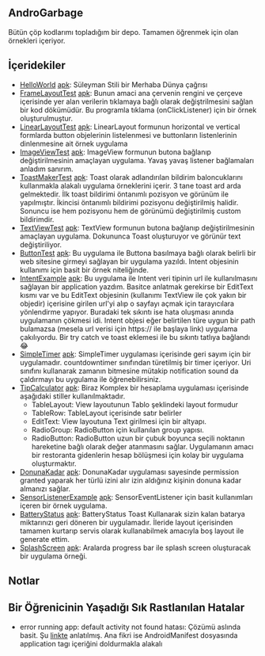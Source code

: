 AndroGarbage
------------

Bütün çöp kodlarımı topladığım bir depo.
Tamamen öğrenmek için olan örnekleri içeriyor.


İçeridekiler
------------

* [HelloWorld](https://github.com/Zaryob/AndroGarbage/tree/master/Helloworld) [apk](https://github.com/Zaryob/AndroGarbage/releases/download/apklar/Helloworld.apk): Süleyman Stili bir Merhaba Dünya çağrısı
* [FrameLayoutTest](https://github.com/Zaryob/AndroGarbage/tree/master/FrameLayoutTest) [apk](https://github.com/Zaryob/AndroGarbage/releases/download/apklar/FrameLayoutTest.apk): Bunun amaci ana çervenin rengini ve çerçeve içerisinde yer alan verilerin tıklamaya bağlı olarak değiştrilmesini sağlan bir kod dökümüdür. Bu programla tıklama (onClickListener) için bir örnek oluşturulmuştur.
* [LinearLayoutTest](https://github.com/Zaryob/AndroGarbage/tree/master/LinearLayoutTest) [apk](https://github.com/Zaryob/AndroGarbage/releases/download/apklar/LinearLayoutTest.apk): LinearLayout formunun horizontal ve vertical formlarda button objelerinin listelenmesi ve buttonların listenlerinin dinlenmesine ait örnek uygulama
* [ImageViewTest](https://github.com/Zaryob/AndroGarbage/tree/master/ImageViewTest) [apk](https://github.com/Zaryob/AndroGarbage/releases/download/apklar/ImageViewTest.apk): ImageView formunun butona bağlanıp değiştirilmesinin amaçlayan uygulama. Yavaş yavaş listener bağlamaları anladım sanırım.
* [ToastMakerTest](https://github.com/Zaryob/AndroGarbage/tree/master/ToastMakerTest) [apk](https://github.com/Zaryob/AndroGarbage/releases/download/apklar/ToastMakerTest.apk): Toast olarak adlandırılan bildirim baloncuklarını kullanmakla alakalı uygulama örneklerini içerir. 3 tane toast ard arda gelmektedir. İlk toast bildirimi öntanımlı pozisyon ve görünüm ile yapılmıştır. İkincisi öntanımlı bildirimi pozisyonu değiştirilmiş halidir. Sonuncu ise hem pozisyonu hem de görünümü değiştirilmiş custom bildirimdir.
* [TextViewTest](https://github.com/Zaryob/AndroGarbage/tree/master/TextViewTest) [apk](https://github.com/Zaryob/AndroGarbage/releases/download/apklar/TextViewTest.apk): TextView formunun butona bağlanıp değiştirilmesinin amaçlayan uygulama. Dokununca Toast oluşturuyor ve görünür text değiştiriliyor.
* [ButtonTest](https://github.com/Zaryob/AndroGarbage/tree/master/ButtonTest) [apk](https://github.com/Zaryob/AndroGarbage/releases/download/apklar/ButtonTest.apk): Bu uygulama ile Buttona basılmaya bağlı olarak belirli bir web sitesine girmeyi sağlayan bir uygulama yazıldı. Intent objesinin kullanımı için basit bir örnek niteliğinde.
* [IntentExample](https://github.com/Zaryob/AndroGarbage/tree/master/IntentExample) [apk](https://github.com/Zaryob/AndroGarbage/releases/download/apklar/IntentExample.apk): Bu uygulama ile Intent veri tipinin url ile kullanılmasını sağlayan bir application yazdım. Basitce anlatmak gerekirse bir EditText kısmı var ve bu EditText objesinin (kullanımı TextView ile çok yakın bir objedir) içerisine girilen url'yi alıp o sayfayı açmak için tarayıcılara yönlendirme yapıyor. Buradaki tek sıkıntı ise hata oluşması anında uygulamanın çökmesi idi. Intent objesi eğer belirtilen türe uygun bir path bulamazsa (mesela url verisi için https:// ile başlaya link) uygulama çakılıyordu. Bir try catch ve toast eklemesi ile bu sıkıntı tatlıya bağlandı :joy:
* [SimpleTimer](https://github.com/Zaryob/AndroGarbage/tree/master/SimpleTimer) [apk](https://github.com/Zaryob/AndroGarbage/releases/download/apklar/SimpleTimer.apk): SimpleTimer uygulaması içerisinde geri sayım için bir uygulamadır. countdowntimer sınıfından türetilmiş bir timer içeriyor. Uri sınıfını kullanarak zamanın bitmesine mütakip notification sound da çaldırmayı bu uygulama ile öğrenebilirsiniz.
* [TipCalculator](https://github.com/Zaryob/AndroGarbage/tree/master/TipCalculator) [apk](https://github.com/Zaryob/AndroGarbage/releases/download/apklar/SimpleTimer.apk): Biraz Komplex bir hesaplama uygulaması içerisinde aşağıdaki stiller kullanılmaktadır.
	* TableLayout:  View layoutunun Tablo şeklindeki layout formudur
	* TableRow: TableLayout içerisinde satır belirler
	* EditText: View layoutuna Text girilmesi için bir altyapı.
	* RadioGroup: RadioButton için kullanılan group yapısı.
	* RadioButton: RadioButton uzun bir çubuk boyunca seçili noktanın hareketine bağlı olarak değer atanmasını sağlar.
Uygulamanın amacı bir restoranta gidenlerin hesap bölüşmesi için kolay bir uygulama oluşturmaktır.
* [DonunaKadar](https://github.com/Zaryob/AndroGarbage/tree/master/TipCalculator) [apk](https://github.com/Zaryob/AndroGarbage/releases/download/apklar/DonunaKadar.apk): DonunaKadar uygulaması sayesinde permission granted yaparak her türlü izini alır izin aldığınız kişinin donuna kadar almanızı sağlar.
* [SensorListenerExample](https://github.com/Zaryob/AndroGarbage/tree/master/SensorListenerExample) [apk](https://github.com/Zaryob/AndroGarbage/releases/download/apklar/SensorListenerExample.apk): SensorEventListener için basit kullanımları içeren bir örnek uygulama.
* [BatteryStatus](https://github.com/Zaryob/AndroGarbage/tree/master/BatteryStatus) [apk](https://github.com/Zaryob/AndroGarbage/releases/download/apklar/BatteryStatus.apk): BatteryStatus Toast Kullanarak sizin kalan batarya miktarınızı geri döneren bir uygulamadır. İleride layout içerisinden tamamen kurtarıp servis olarak kullanabilmek amacıyla boş layout ile generate ettim.
* [SplashScreen](https://github.com/Zaryob/AndroGarbage/tree/master/SplashScreen) [apk](https://github.com/Zaryob/AndroGarbage/releases/download/apklar/SplashScreen.apk): Aralarda progress bar ile splash screen oluşturacak bir uygulama örneği.


Notlar
------

## Bir Öğrenicinin Yaşadığı Sık Rastlanılan Hatalar

* error running app: default activity not found hatası: Çözümü aslında basit. Şu [linkte](https://stackoverflow.com/a/15825326) anlatılmış. Ana fikri ise AndroidManifest dosyasında application tagı içeriğini doldurmakla alakalı
